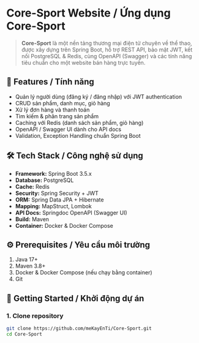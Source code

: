 # Core-Sport Website / Ứng dụng Core-Sport

> **Core-Sport** là một nền tảng thương mại điện tử chuyên về thể thao, được xây dựng trên Spring Boot, hỗ trợ REST API, bảo mật JWT, kết nối PostgreSQL & Redis, cùng OpenAPI (Swagger) và các tính năng tiêu chuẩn cho một website bán hàng trực tuyến.

## 🚀 Features / Tính năng

- Quản lý người dùng (đăng ký / đăng nhập) với JWT authentication  
- CRUD sản phẩm, danh mục, giỏ hàng  
- Xử lý đơn hàng và thanh toán  
- Tìm kiếm & phân trang sản phẩm  
- Caching với Redis (danh sách sản phẩm, giỏ hàng)  
- OpenAPI / Swagger UI dành cho API docs  
- Validation, Exception Handling chuẩn Spring Boot  

## 🛠️ Tech Stack / Công nghệ sử dụng

- **Framework:** Spring Boot 3.5.x  
- **Database:** PostgreSQL  
- **Cache:** Redis  
- **Security:** Spring Security + JWT  
- **ORM:** Spring Data JPA + Hibernate  
- **Mapping:** MapStruct, Lombok  
- **API Docs:** Springdoc OpenAPI (Swagger UI)  
- **Build:** Maven  
- **Container:** Docker & Docker Compose  

## ⚙️ Prerequisites / Yêu cầu môi trường

1. Java 17+  
2. Maven 3.8+  
3. Docker & Docker Compose (nếu chạy bằng container)  
4. Git  

## 🚀 Getting Started / Khởi động dự án

### 1. Clone repository

```bash
git clone https://github.com/meKayEnTi/Core-Sport.git
cd Core-Sport
